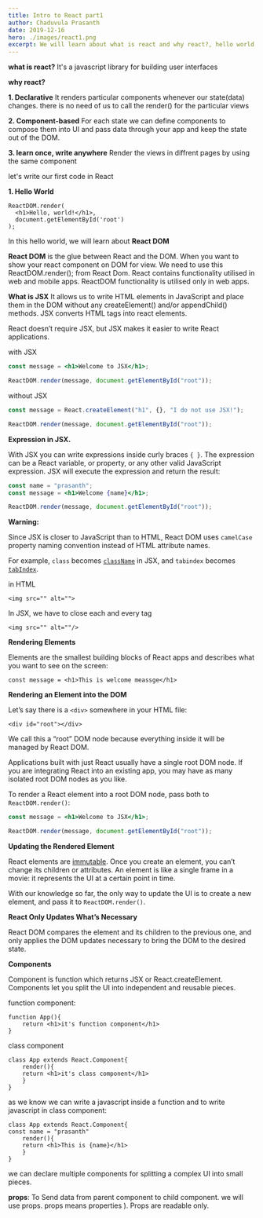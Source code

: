 ```yaml
---
title: Intro to React part1
author: Chaduvula Prasanth
date: 2019-12-16
hero: ./images/react1.png
excerpt: We will learn about what is react and why react?, hello world, React DOM, JSX, Component and props
---
```


**what is react?**
It's a javascript library for building user interfaces

**why react?**

**1. Declarative**
It renders particular components whenever our state(data) changes. there is no need of us to call the render() for the particular views

**2. Component-based**
For each state we can define components to compose them into UI and pass data through your app and keep the state out of the DOM.

**3. learn once, write anywhere**
Render the views in diffrent pages by using the same component

let's write our first code in React

**1. Hello World**

```
ReactDOM.render(
  <h1>Hello, world!</h1>,
  document.getElementById('root')
);
```

In this hello world, we will learn about **React DOM**

**React DOM**
is the glue between React and the DOM. When you want to show your react component on DOM for view. We need to use this ReactDOM.render(); from React Dom. React contains functionality utilised in web and mobile apps. ReactDOM functionality is utilised only in web apps.

**What is JSX**
It allows us to write HTML elements in JavaScript and place them in the DOM without any createElement() and/or appendChild() methods.
JSX converts HTML tags into react elements.

React doesn’t require JSX, but JSX makes it easier to write React applications.

with JSX

```jsx
const message = <h1>Welcome to JSX</h1>;

ReactDOM.render(message, document.getElementById("root"));
```

without JSX

```jsx
const message = React.createElement("h1", {}, "I do not use JSX!");

ReactDOM.render(message, document.getElementById("root"));
```

**Expression in JSX.**

With JSX you can write expressions inside curly braces `{ }`.
The expression can be a React variable, or property, or any other valid JavaScript expression. JSX will execute the expression and return the result:

```jsx
const name = "prasanth";
const message = <h1>Welcome {name}</h1>;

ReactDOM.render(message, document.getElementById("root"));
```

**Warning:**

Since JSX is closer to JavaScript than to HTML, React DOM uses `camelCase` property naming convention instead of HTML attribute names.

For example, `class` becomes [`className`](https://developer.mozilla.org/en-US/docs/Web/API/Element/className) in JSX, and `tabindex` becomes [`tabIndex`](https://developer.mozilla.org/en-US/docs/Web/API/HTMLElement/tabIndex).

in HTML

    <img src="" alt="">

In JSX, we have to close each and every tag

    <img src="" alt=""/>

**Rendering Elements**

Elements are the smallest building blocks of React apps and describes what you want to see on the screen:

    const message = <h1>This is welcome meassge</h1>

**Rendering an Element into the DOM**

Let’s say there is a `<div>` somewhere in your HTML file:

    <div id="root"></div>

We call this a “root” DOM node because everything inside it will be managed by React DOM.

Applications built with just React usually have a single root DOM node. If you are integrating React into an existing app, you may have as many isolated root DOM nodes as you like.

To render a React element into a root DOM node, pass both to `ReactDOM.render()`:

```jsx
const message = <h1>Welcome to JSX</h1>;

ReactDOM.render(message, document.getElementById("root"));
```

**Updating the Rendered Element**

React elements are [immutable](https://en.wikipedia.org/wiki/Immutable_object). Once you create an element, you can’t change its children or attributes. An element is like a single frame in a movie: it represents the UI at a certain point in time.

With our knowledge so far, the only way to update the UI is to create a new element, and pass it to `ReactDOM.render()`.

**React Only Updates What’s Necessary**

React DOM compares the element and its children to the previous one, and only applies the DOM updates necessary to bring the DOM to the desired state.

**Components**

Component is function which returns JSX or React.createElement.
Components let you split the UI into independent and reusable pieces.

function component:

    function App(){
        return <h1>it's function component</h1>
    }

class component

    class App extends React.Component{
    	render(){
    	return <h1>it's class component</h1>
    	}
    }

as we know we can write a javascript inside a function and to write javascript in class component:

    class App extends React.Component{
    const name = "prasanth"
    	render(){
    	return <h1>This is {name}</h1>
    	}
    }

we can declare multiple components for splitting a complex UI into small pieces.

**props**:
To Send data from parent component to child component. we will use props.
props means properties ). Props are readable only.
